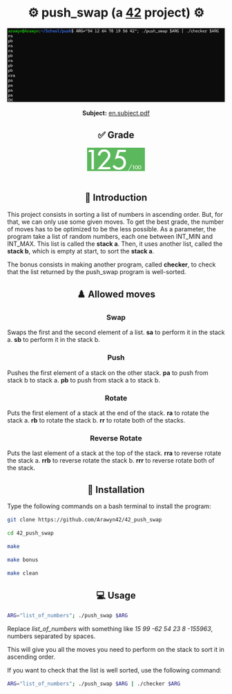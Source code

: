 <div align="center">
  <h1>⚙️ push_swap (a <a href="https://42perpignan.fr/">42</a> project) ⚙️</h1>
  <img src="preview.png" alt="Preview">
  <p><b>Subject:</b> <a href="en.subject.pdf">en.subject.pdf</a></p>
</div>
<div align="center">
  <h2>✅ Grade</h2>
  <img src="grade.png" alt="Grade">
</div><br>

## <div align="center">📄 Introduction</div>
This project consists in sorting a list of numbers in ascending order. But, for that, we can only use some given moves.
To get the best grade, the number of moves has to be optimized to be the less possible.
As a parameter, the program take a list of random numbers, each one between INT_MIN and INT_MAX. This list is called the **stack a**. Then, it uses another list, called the **stack b**, which is empty at start, to sort the **stack a**.

The bonus consists in making another program, called **checker**, to check that the list returned by the push_swap program is well-sorted.

## <div align="center">♟️ Allowed moves</div>
### <div align="center">Swap</div>
Swaps the first and the second element of a list.
**sa** to perform it in the stack a.
**sb** to perform it in the stack b.

### <div align="center">Push</div>
Pushes the first element of a stack on the other stack.
**pa** to push from stack b to stack a.
**pb** to push from stack a to stack b.

### <div align="center">Rotate</div>
Puts the first element of a stack at the end of the stack.
**ra** to rotate the stack a.
**rb** to rotate the stack b.
**rr** to rotate both of the stacks.

### <div align="center">Reverse Rotate</div>
Puts the last element of a stack at the top of the stack.
**rra** to reverse rotate the stack a.
**rrb** to reverse rotate the stack b.
**rrr** to reverse rotate both of the stack.

## <div align="center">💾 Installation</div>
Type the following commands on a bash terminal to install the program:
```bash
git clone https://github.com/Arawyn42/42_push_swap
```
```bash
cd 42_push_swap
```
```bash
make
```
```bash
make bonus
```
```bash
make clean
```

## <div align="center">💻 Usage</div>
```bash
ARG="list_of_numbers"; ./push_swap $ARG
```
Replace *list_of_numbers* with something like *15 99 -62 54 23 8 -155963*, numbers separated by spaces.

This will give you all the moves you need to perform on the stack to sort it in ascending order.

If you want to check that the list is well sorted, use the following command:
```bash
ARG="list_of_numbers"; ./push_swap $ARG | ./checker $ARG
```
